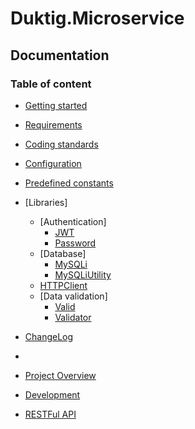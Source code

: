 # Duktig.Microservice
## Documentation 

### Table of content

- [Getting started](getting-started.md)
- [Requirements](requirements.md) 
- [Coding standards](coding-standards.md)
- [Configuration](configuration.md)
- [Predefined constants](predefined-constants.md)
- [Libraries] 
  - [Authentication]
    - [JWT](kernel/libraries/auth/jwt.md)
    - [Password](kernel/libraries/auth/password.md)
  - [Database]
    - [MySQLi](kernel/libraries/db/mysqli.md)
    - [MySQLiUtility](kernel/libraries/db/mysqliutility.md)
  - [HTTPClient](kernel/libraries/HttpClient.md)
  - [Data validation]
    - [Valid](kernel/libraries/valid.md)
    - [Validator](kernel/libraries/validator.md)
- [ChangeLog](ChangeLog.md)

- 
- [Project Overview](project_overview/Readme.md)
- [Development](development/Readme.md)
- [RESTFul API](api/Readme.md)
